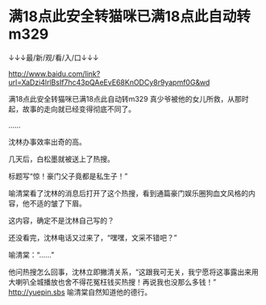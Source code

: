 # 满18点此安全转猫咪已满18点此自动转m329

↓↓↓最/新/观/看/入/口↓↓↓

http://www.baidu.com/link?url=XaDzi4lrlBsIf7hc43pQAeEvE68KnODCy8r9yapmf0G&wd

满18点此安全转猫咪已满18点此自动转m329
真少爷被他的女儿所救，从那时起，故事的走向就已经变得彻底不同了。

……

沈林办事效率出奇的高。

几天后，白松墨就被送上了热搜。

标题写“惊！豪门父子竟都是私生子！”

喻清棠看了沈林的消息后打开了这个热搜，看到通篇豪门娱乐圈狗血文风格的内容，他不适的皱了下眉。

这内容，确定不是沈林自己写的？

还没看完，沈林电话又过来了，“嘿嘿，文采不错吧？”

喻清棠：“……”

他问热搜怎么回事，沈林立即撇清关系，“这跟我可无关，我宁愿将这事露出来用大喇叭全城播放也舍不得花冤枉钱买热搜！再说我也没那么多钱！”
http://yuepin.sbs
喻清棠自然知道他的德行。
